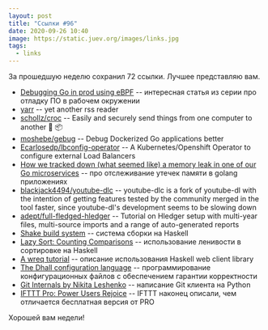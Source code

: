 ```yaml
---
layout: post
title: "Ссылки #96"
date: 2020-09-26 10:40
image: https://static.juev.org/images/links.jpg
tags:
  - links
---
```

За прошедшую неделю сохранил 72 ссылки. Лучшее представляю вам.

* [Debugging Go in prod using eBPF](https://blog.pixielabs.ai/blog/ebpf-function-tracing/post/) -- интересная статья из серии про отладку ПО в рабочем окружении
* [yarr](https://github.com/nkanaev/yarr) -- yet another rss reader
* [schollz/croc](https://github.com/schollz/croc) -- Easily and securely send things from one computer to another 🐊 📦
* [moshebe/gebug](https://github.com/moshebe/gebug) -- Debug Dockerized Go applications better
* [Ecarlosedp/lbconfig-operator](https://github.com/carlosedp/lbconfig-operator) -- A Kubernetes/Openshift Operator to configure external Load Balancers
* [How we tracked down (what seemed like) a memory leak in one of our Go microservices](https://blog.detectify.com/2019/09/05/how-we-tracked-down-a-memory-leak-in-one-of-our-go-microservices/) -- про отслеживание утечек памяти в golang приложениях
* [blackjack4494/youtube-dlc](https://github.com/blackjack4494/youtube-dlc) -- youtube-dlc is a fork of youtube-dl with the intention of getting features tested by the community merged in the tool faster, since youtube-dl's development seems to be slowing down
* [adept/full-fledged-hledger](https://github.com/adept/full-fledged-hledger) -- Tutorial on Hledger setup with multi-year files, multi-source imports and a range of auto-generated reports
* [Shake build system](http://shakebuild.com/) -- система сборки на Haskell
* [Lazy Sort: Counting Comparisons](https://jaspervdj.be/posts/2020-09-17-lazysort.html) -- использование ленивости в сортировке на Haskell
* [A wreq tutorial](http://www.serpentine.com/wreq/tutorial.html) -- описание использования Haskell web client library
* [The Dhall configuration language](https://dhall-lang.org/) -- программирование конфигурационных файлов с обеспечением гарантии корректности
* [Git Internals by Nikita Leshenko](https://www.leshenko.net/p/ugit/) -- написание Git клиента на Python
* [IFTTT Pro: Power Users Rejoice](https://merecivilian.com/iftttpro/) -- IFTTT наконец описали, чем отличается бесплатная версия от PRO

Хорошей вам недели!